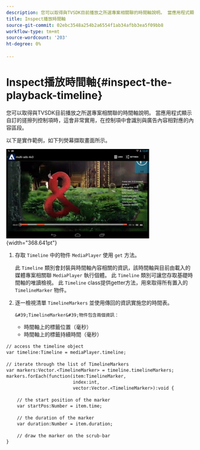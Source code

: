 ```yaml
---
description: 您可以取得與TVSDK目前播放之所選專案相關聯的時間軸說明。 當應用程式顯示自訂的搓擦列控制項時，這會非常實用，在控制項中會識別與廣告內容相對應的內容區段。
title: Inspect播放時間軸
source-git-commit: 02ebc3548a254b2a6554f1ab34afbb3ea5f09bb8
workflow-type: tm+mt
source-wordcount: '203'
ht-degree: 0%

---
```


# Inspect播放時間軸{#inspect-the-playback-timeline}

您可以取得與TVSDK目前播放之所選專案相關聯的時間軸說明。 當應用程式顯示自訂的搓擦列控制項時，這會非常實用，在控制項中會識別與廣告內容相對應的內容區段。

以下是實作範例，如下列熒幕擷取畫面所示。
<!--<a id="fig_6D9FB3764F3947A38B8E7726187BD461"></a>-->

![](assets/inspect-playback.jpg){width="368.641pt"}

1. 存取 `Timeline` 中的物件 `MediaPlayer` 使用 `get` 方法。

   此 `Timeline` 類別會封裝與時間軸內容相關的資訊，該時間軸與目前由載入的媒體專案相關聯 `MediaPlayer` 執行個體。 此 `Timeline` 類別可讓您存取基礎時間軸的唯讀檢視。 此 `Timeline` class提供getter方法，用來取得所有置入的 `TimelineMarker` 物件。

1. 逐一檢視清單 `TimelineMarkers` 並使用傳回的資訊實施您的時間表。

       &#39;TimelineMarker&#39;物件包含兩個資訊：
   
   * 時間軸上的標籤位置（毫秒）
   * 時間軸上的標籤持續時間（毫秒）

<!--<a id="example_BA936629E82B4082A2E2C548E3FC3357"></a>-->

```
// access the timeline object 
var timeline:Timeline = mediaPlayer.timeline; 
 
// iterate through the list of TimelineMarkers 
var markers:Vector.<TimelineMarker> = timeline.timelineMarkers; 
markers.forEach(function(item:TimelineMarker,  
                         index:int,  
                         vector:Vector.<TimelineMarker>):void { 
    
    // the start position of the marker 
    var startPos:Number = item.time; 
 
    // the duration of the marker 
    var duration:Number = item.duration; 
 
    // draw the marker on the scrub-bar 
}
```
